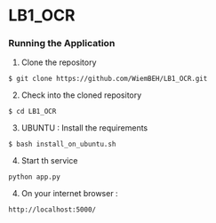 # LB1_OCR

### Running the Application

1. Clone the repository
```
$ git clone https://github.com/WiemBEH/LB1_OCR.git
```

2. Check into the cloned repository
```
$ cd LB1_OCR
```

3. UBUNTU : Install the requirements
```
$ bash install_on_ubuntu.sh
```

4. Start th service 
```
python app.py
```

4. On your internet browser : 
```
http://localhost:5000/
```



